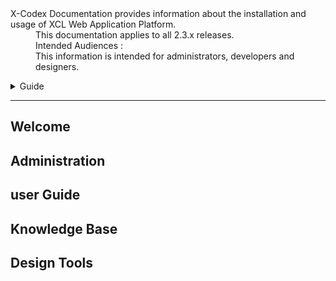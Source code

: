 <dl>
  <dt>X-Codex Documentation provides information about the installation and usage of XCL Web Application Platform.</dt>
  <dd><span class="iconify" data-icon="mdi:cube-scan" data-width="18px" data-height="18px"></span> This documentation applies to all 2.3.x releases.</dd>
  <dd><span class="iconify" data-icon="mdi:account-multiple" data-width="18px" data-height="18px"></span> Intended Audiences :</dd>
  <dd>This information is intended for administrators, developers and designers.</dd>
</dl>

<details>
<summary style="cursor: pointer;">Guide</summary>

- Installation 
- Administration
- User Guide
- Knowledge Base
- Design Tools

</details>


-----

## <span class="iconify" data-icon="mdi:cube-outline"></span> Welcome

## Administration

## user Guide

## Knowledge Base

## Design Tools

